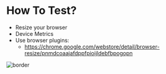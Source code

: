 # How To Test?

* Resize your browser
* Device Metrics
* Use browser plugins:
  * https://chrome.google.com/webstore/detail/browser-resize/pnmdcoaajafdppfpioijldebfbpogopn

![](resources/images/advanced/responsive/design-resp-overrides.gif "border")
